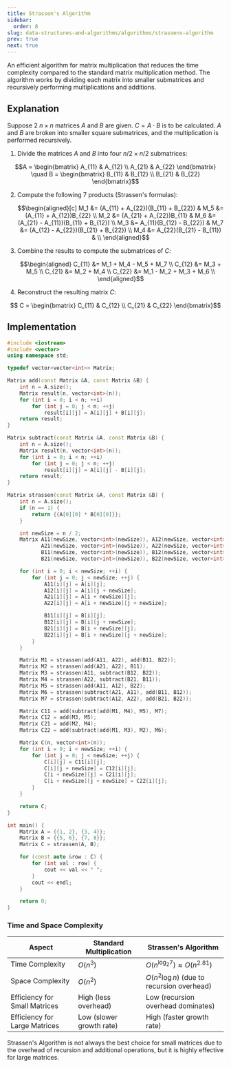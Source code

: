 ```yaml
---
title: Strassen's Algorithm
sidebar:
  order: 8
slug: data-structures-and-algorithms/algorithms/strassens-algorithm
prev: true
next: true
---
```


An efficient algorithm for matrix multiplication that reduces the time complexity compared to the standard matrix multiplication method. The algorithm works by dividing each matrix into smaller submatrices and recursively performing multiplications and additions.

## Explanation

Suppose 2 $n \times n$ matrices $A$ and $B$ are given. $C = A \cdot B$ is to be calculated. $A$ and $B$ are broken into smaller square submatrices, and the multiplication is performed recursively.

1. Divide the matrices $A$ and $B$ into four $n/2 \times n/2$ submatrices:
  ```math
  A = \begin{bmatrix} A_{11} & A_{12} \\ A_{21} & A_{22} \end{bmatrix} \quad
  B = \begin{bmatrix} B_{11} & B_{12} \\ B_{21} & B_{22} \end{bmatrix}
  ```
2. Compute the following 7 products (Strassen's formulas):
   ```math
   \begin{aligned}[c]
   M_1 &= (A_{11} + A_{22})(B_{11} + B_{22})
   &
   M_5 &= (A_{11} + A_{12})B_{22} \\

   M_2 &= (A_{21} + A_{22})B_{11}
   &
   M_6 &= (A_{21} - A_{11})(B_{11} + B_{12}) \\

   M_3 &= A_{11}(B_{12} - B_{22})
   &
   M_7 &= (A_{12} - A_{22})(B_{21} + B_{22}) \\

   M_4 &= A_{22}(B_{21} - B_{11})
   & \\
   \end{aligned}
   ```
3. Combine the results to compute the submatrices of $C$:
   ```math
   \begin{aligned}
   C_{11} &= M_1 + M_4 - M_5 + M_7 \\
   C_{12} &= M_3 + M_5 \\
   C_{21} &= M_2 + M_4 \\
   C_{22} &= M_1 - M_2 + M_3 + M_6 \\
   \end{aligned}
   ```
4. Reconstruct the resulting matrix $C$:

```math
 C = \begin{bmatrix} C_{11} & C_{12} \\ C_{21} & C_{22} \end{bmatrix}
```

## Implementation

```cpp
#include <iostream>
#include <vector>
using namespace std;

typedef vector<vector<int>> Matrix;

Matrix add(const Matrix &A, const Matrix &B) {
    int n = A.size();
    Matrix result(n, vector<int>(n));
    for (int i = 0; i < n; ++i)
        for (int j = 0; j < n; ++j)
            result[i][j] = A[i][j] + B[i][j];
    return result;
}

Matrix subtract(const Matrix &A, const Matrix &B) {
    int n = A.size();
    Matrix result(n, vector<int>(n));
    for (int i = 0; i < n; ++i)
        for (int j = 0; j < n; ++j)
            result[i][j] = A[i][j] - B[i][j];
    return result;
}

Matrix strassen(const Matrix &A, const Matrix &B) {
    int n = A.size();
    if (n == 1) {
        return {{A[0][0] * B[0][0]}};
    }

    int newSize = n / 2;
    Matrix A11(newSize, vector<int>(newSize)), A12(newSize, vector<int>(newSize)),
           A21(newSize, vector<int>(newSize)), A22(newSize, vector<int>(newSize)),
           B11(newSize, vector<int>(newSize)), B12(newSize, vector<int>(newSize)),
           B21(newSize, vector<int>(newSize)), B22(newSize, vector<int>(newSize));

    for (int i = 0; i < newSize; ++i) {
        for (int j = 0; j < newSize; ++j) {
            A11[i][j] = A[i][j];
            A12[i][j] = A[i][j + newSize];
            A21[i][j] = A[i + newSize][j];
            A22[i][j] = A[i + newSize][j + newSize];

            B11[i][j] = B[i][j];
            B12[i][j] = B[i][j + newSize];
            B21[i][j] = B[i + newSize][j];
            B22[i][j] = B[i + newSize][j + newSize];
        }
    }

    Matrix M1 = strassen(add(A11, A22), add(B11, B22));
    Matrix M2 = strassen(add(A21, A22), B11);
    Matrix M3 = strassen(A11, subtract(B12, B22));
    Matrix M4 = strassen(A22, subtract(B21, B11));
    Matrix M5 = strassen(add(A11, A12), B22);
    Matrix M6 = strassen(subtract(A21, A11), add(B11, B12));
    Matrix M7 = strassen(subtract(A12, A22), add(B21, B22));

    Matrix C11 = add(subtract(add(M1, M4), M5), M7);
    Matrix C12 = add(M3, M5);
    Matrix C21 = add(M2, M4);
    Matrix C22 = add(subtract(add(M1, M3), M2), M6);

    Matrix C(n, vector<int>(n));
    for (int i = 0; i < newSize; ++i) {
        for (int j = 0; j < newSize; ++j) {
            C[i][j] = C11[i][j];
            C[i][j + newSize] = C12[i][j];
            C[i + newSize][j] = C21[i][j];
            C[i + newSize][j + newSize] = C22[i][j];
        }
    }

    return C;
}

int main() {
    Matrix A = {{1, 2}, {3, 4}};
    Matrix B = {{5, 6}, {7, 8}};
    Matrix C = strassen(A, B);

    for (const auto &row : C) {
        for (int val : row) {
            cout << val << " ";
        }
        cout << endl;
    }

    return 0;
}
```

### Time and Space Complexity

| Aspect                        | Standard Multiplication  | Strassen's Algorithm                        |
| ----------------------------- | ------------------------ | ------------------------------------------- |
| Time Complexity               | $O(n^3)$                 | $O(n^{\log_2 7}) \approx O(n^{2.81})$       |
| Space Complexity              | $O(n^2)$                 | $O(n^2 \log n)$ (due to recursion overhead) |
| Efficiency for Small Matrices | High (less overhead)     | Low (recursion overhead dominates)          |
| Efficiency for Large Matrices | Low (slower growth rate) | High (faster growth rate)                   |

Strassen's Algorithm is not always the best choice for small matrices due to the overhead of recursion and additional operations, but it is highly effective for large matrices.
